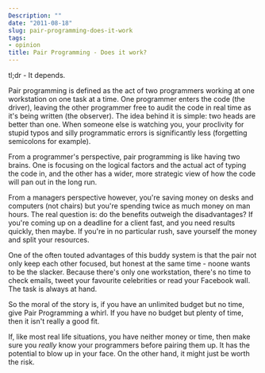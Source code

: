 ```yaml
---
Description: ""
date: "2011-08-18"
slug: pair-programming-does-it-work
tags:
- opinion
title: Pair Programming - Does it work?
---
```


tl;dr - It depends.

Pair programming is defined as the act of two programmers working at one workstation on one task at a time. One programmer enters the code (the driver), leaving the other programmer free to audit the code in real time as it's being written (the observer). The idea behind it is simple: two heads are better than one. When someone else is watching you, your proclivity for stupid typos and silly programmatic errors is significantly less (forgetting semicolons for example).<!--more-->

From a programmer's perspective, pair programming is like having two brains. One is focusing on the logical factors and the actual act of typing the code in, and the other has a wider, more strategic view of how the code will pan out in the long run.

From a managers perspective however, you're saving money on desks and computers (not chairs) but you're spending twice as much money on man hours. The real question is: do the benefits outweigh the disadvantages? If you're coming up on a deadline for a client fast, and you need results quickly, then maybe. If you're in no particular rush, save yourself the money and split your resources.

One of the often touted advantages of this buddy system is that the pair not only keep each other focused, but honest at the same time - noone wants to be the slacker. Because there's only one workstation, there's no time to check emails, tweet your favourite celebrities or read your Facebook wall. The task is always at hand.

So the moral of the story is, if you have an unlimited budget but no time, give Pair Programming a whirl. If you have no budget but plenty of time, then it isn't really a good fit.

If, like most real life situations, you have neither money or time, then make sure you _really_ know your programmers before pairing them up. It has the potential to blow up in your face. On the other hand, it might just be worth the risk.

